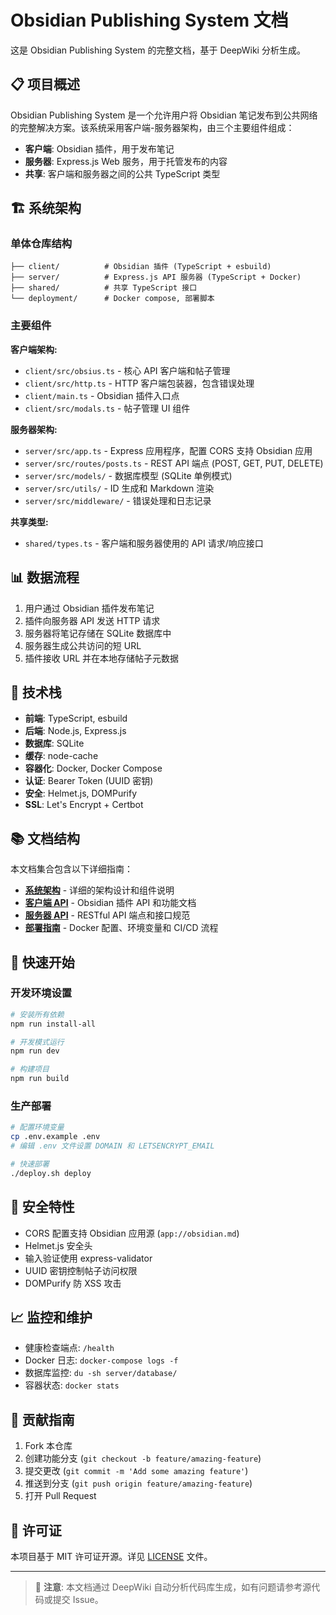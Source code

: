 # Obsidian Publishing System 文档

这是 Obsidian Publishing System 的完整文档，基于 DeepWiki 分析生成。

## 📋 项目概述

Obsidian Publishing System 是一个允许用户将 Obsidian 笔记发布到公共网络的完整解决方案。该系统采用客户端-服务器架构，由三个主要组件组成：

- **客户端**: Obsidian 插件，用于发布笔记
- **服务器**: Express.js Web 服务，用于托管发布的内容  
- **共享**: 客户端和服务器之间的公共 TypeScript 类型

## 🏗️ 系统架构

### 单体仓库结构
```
├── client/          # Obsidian 插件 (TypeScript + esbuild)
├── server/          # Express.js API 服务器 (TypeScript + Docker)
├── shared/          # 共享 TypeScript 接口
└── deployment/      # Docker compose, 部署脚本
```

### 主要组件

**客户端架构:**
- `client/src/obsius.ts` - 核心 API 客户端和帖子管理
- `client/src/http.ts` - HTTP 客户端包装器，包含错误处理
- `client/main.ts` - Obsidian 插件入口点
- `client/src/modals.ts` - 帖子管理 UI 组件

**服务器架构:**
- `server/src/app.ts` - Express 应用程序，配置 CORS 支持 Obsidian 应用
- `server/src/routes/posts.ts` - REST API 端点 (POST, GET, PUT, DELETE)
- `server/src/models/` - 数据库模型 (SQLite 单例模式)
- `server/src/utils/` - ID 生成和 Markdown 渲染
- `server/src/middleware/` - 错误处理和日志记录

**共享类型:**
- `shared/types.ts` - 客户端和服务器使用的 API 请求/响应接口

## 📊 数据流程

1. 用户通过 Obsidian 插件发布笔记
2. 插件向服务器 API 发送 HTTP 请求
3. 服务器将笔记存储在 SQLite 数据库中
4. 服务器生成公共访问的短 URL
5. 插件接收 URL 并在本地存储帖子元数据

## 🔧 技术栈

- **前端**: TypeScript, esbuild
- **后端**: Node.js, Express.js
- **数据库**: SQLite
- **缓存**: node-cache
- **容器化**: Docker, Docker Compose
- **认证**: Bearer Token (UUID 密钥)
- **安全**: Helmet.js, DOMPurify
- **SSL**: Let's Encrypt + Certbot

## 📚 文档结构

本文档集合包含以下详细指南：

- **[系统架构](./architecture.md)** - 详细的架构设计和组件说明
- **[客户端 API](./client-api.md)** - Obsidian 插件 API 和功能文档
- **[服务器 API](./server-api.md)** - RESTful API 端点和接口规范
- **[部署指南](./deployment.md)** - Docker 配置、环境变量和 CI/CD 流程

## 🚀 快速开始

### 开发环境设置

```bash
# 安装所有依赖
npm run install-all

# 开发模式运行
npm run dev

# 构建项目
npm run build
```

### 生产部署

```bash
# 配置环境变量
cp .env.example .env
# 编辑 .env 文件设置 DOMAIN 和 LETSENCRYPT_EMAIL

# 快速部署
./deploy.sh deploy
```

## 🔐 安全特性

- CORS 配置支持 Obsidian 应用源 (`app://obsidian.md`)
- Helmet.js 安全头
- 输入验证使用 express-validator
- UUID 密钥控制帖子访问权限
- DOMPurify 防 XSS 攻击

## 📈 监控和维护

- 健康检查端点: `/health`
- Docker 日志: `docker-compose logs -f`
- 数据库监控: `du -sh server/database/`
- 容器状态: `docker stats`

## 🤝 贡献指南

1. Fork 本仓库
2. 创建功能分支 (`git checkout -b feature/amazing-feature`)
3. 提交更改 (`git commit -m 'Add some amazing feature'`)
4. 推送到分支 (`git push origin feature/amazing-feature`)
5. 打开 Pull Request

## 📄 许可证

本项目基于 MIT 许可证开源。详见 [LICENSE](../LICENSE) 文件。

---

> 📝 **注意**: 本文档通过 DeepWiki 自动分析代码库生成，如有问题请参考源代码或提交 Issue。